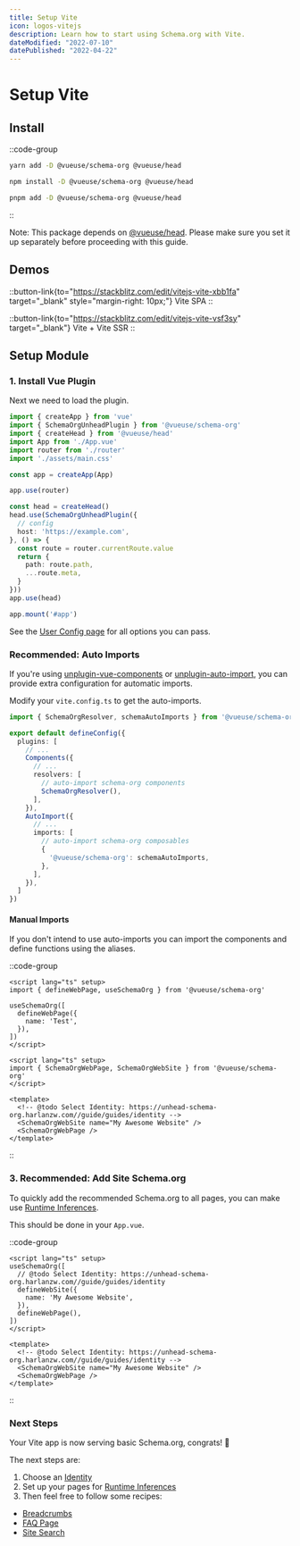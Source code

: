 ```yaml
---
title: Setup Vite
icon: logos-vitejs
description: Learn how to start using Schema.org with Vite.
dateModified: "2022-07-10"
datePublished: "2022-04-22"
---
```


# Setup Vite

## Install

::code-group

```bash [yarn]
yarn add -D @vueuse/schema-org @vueuse/head
```

```bash [npm]
npm install -D @vueuse/schema-org @vueuse/head
```

```bash [pnpm]
pnpm add -D @vueuse/schema-org @vueuse/head
```

::

Note: This package depends on [@vueuse/head](https://github.com/vueuse/head/). Please make sure you set it up separately before
proceeding with this guide.



## Demos

::button-link{to="https://stackblitz.com/edit/vitejs-vite-xbb1fa" target="_blank" style="margin-right: 10px;"}
Vite SPA
::

::button-link{to="https://stackblitz.com/edit/vitejs-vite-vsf3sy" target="_blank"}
Vite + Vite SSR
::


## Setup Module

### 1. Install Vue Plugin

Next we need to load the plugin. 

```ts [src/main.ts]
import { createApp } from 'vue'
import { SchemaOrgUnheadPlugin } from '@vueuse/schema-org'
import { createHead } from '@vueuse/head'
import App from './App.vue'
import router from './router'
import './assets/main.css'

const app = createApp(App)

app.use(router)

const head = createHead()
head.use(SchemaOrgUnheadPlugin({
  // config
  host: 'https://example.com',
}, () => {
  const route = router.currentRoute.value
  return {
    path: route.path,
    ...route.meta,
  }
}))
app.use(head)

app.mount('#app')
```

See the [User Config page](/guide/guides/user-config) for all options you can pass.

### Recommended: Auto Imports

If you're using [unplugin-vue-components](https://github.com/antfu/unplugin-vue-components) or [unplugin-auto-import](https://github.com/antfu/unplugin-auto-import), you can provide extra configuration for automatic imports.

Modify your `vite.config.ts` to get the auto-imports.

```ts vite.config.ts
import { SchemaOrgResolver, schemaAutoImports } from '@vueuse/schema-org'

export default defineConfig({
  plugins: [
    // ...
    Components({
      // ...
      resolvers: [
        // auto-import schema-org components
        SchemaOrgResolver(),
      ],
    }),
    AutoImport({
      // ...
      imports: [
        // auto-import schema-org composables
        {
          '@vueuse/schema-org': schemaAutoImports,
        },
      ],
    }),
  ]
})
```

#### Manual Imports

If you don't intend to use auto-imports you can import the components and define functions using the aliases.

::code-group

```vue [Composition API]
<script lang="ts" setup>
import { defineWebPage, useSchemaOrg } from '@vueuse/schema-org'

useSchemaOrg([
  defineWebPage({
    name: 'Test',
  }),
])
</script>
```

```vue [Component API]
<script lang="ts" setup>
import { SchemaOrgWebPage, SchemaOrgWebSite } from '@vueuse/schema-org'
</script>

<template>
  <!-- @todo Select Identity: https://unhead-schema-org.harlanzw.com//guide/guides/identity -->
  <SchemaOrgWebSite name="My Awesome Website" />
  <SchemaOrgWebPage />
</template>
```

::

### 3. Recommended: Add Site Schema.org

To quickly add the recommended Schema.org to all pages, you can make use [Runtime Inferences](/guide/getting-started/how-it-works#runtime-inferences).

This should be done in your `App.vue`.

::code-group

```vue [Composition API]
<script lang="ts" setup>
useSchemaOrg([
  // @todo Select Identity: https://unhead-schema-org.harlanzw.com//guide/guides/identity
  defineWebSite({
    name: 'My Awesome Website',
  }),
  defineWebPage(),
])
</script>
```

```vue [Component API]
<template>
  <!-- @todo Select Identity: https://unhead-schema-org.harlanzw.com//guide/guides/identity -->
  <SchemaOrgWebSite name="My Awesome Website" />
  <SchemaOrgWebPage />
</template>
```

::

### Next Steps

Your Vite app is now serving basic Schema.org, congrats! 🎉

The next steps are:
1. Choose an [Identity](/guide/guides/identity)
2. Set up your pages for [Runtime Inferences](/guide/getting-started/how-it-works#runtime-inferences)
3. Then feel free to follow some recipes:

- [Breadcrumbs](/guide/recipes/breadcrumbs)
- [FAQ Page](/guide/recipes/faq)
- [Site Search](/guide/recipes/site-search)
